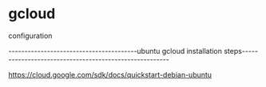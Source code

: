 # gcloud
configuration

----------------------------------------ubuntu gcloud installation steps------------------------------------------------------- 


https://cloud.google.com/sdk/docs/quickstart-debian-ubuntu


